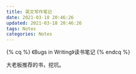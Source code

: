 ```yaml
---
title: 英文写作笔记
date: 2021-03-18 20:46:26
updated: 2021-03-18 20:46:26
tags: Notes
categories: Notes
---
```


{% cq %}
《Bugs in Writing》读书笔记
{% endcq %}

<!--more-->

大老板推荐的书，挖坑。


